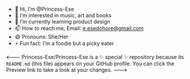 - 👋 Hi, I’m @Princess-Ese
- 👀 I’m interested in music, art and books
- 🌱 I’m currently learning product design
- 📫 How to reach me, Email: e.esedohore@gmail.com
- 😄 Pronouns: She/Her
- ⚡ Fun fact: I'm a foodie but a picky eater 

<---
Princess-Ese/Princess-Ese is a ✨ special ✨ repository because its `README.md` (this file) appears on your GitHub profile.
You can click the Preview link to take a look at your changes.
--->
